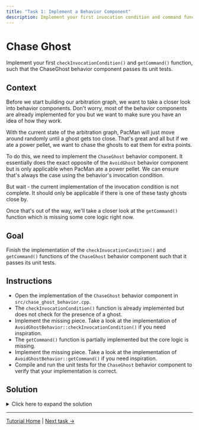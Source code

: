 ```yaml
---
title: "Task 1: Implement a Behavior Component"
description: Implement your first invocation condition and command function, such that the ChaseGhost behavior component passes its unit tests.
---
```


# Chase Ghost

Implement your first `checkInvocationCondition()` and `getCommand()` function, such that the ChaseGhost behavior component passes its unit tests.

## Context

Before we start building our arbitration graph, we want to take a closer look into behavior components.
Don't worry, most of the behavior components are already implemented for you
  but we want to make sure you have an idea of how they work.

With the current state of the arbitration graph, PacMan will just move around randomly until a ghost gets too close.
That's great and all but if we ate a power pellet, we want to chase the ghosts to eat them for extra points.

To do this, we need to implement the `ChaseGhost` behavior component.
It essentially does the exact opposite of the `AvoidGhost` behavior component
  but is only applicable when PacMan ate a power pellet.
We can ensure that's always the case using the behavior's invocation condition.

But wait - the current implementation of the invocation condition is not complete.
It should only be applicable if there is one of these tasty ghosts close by.

Once that's out of the way, we'll take a closer look at the `getCommand()` function which is missing some core logic right now.

## Goal

Finish the implementation of the `checkInvocationCondition()` and `getCommand()` functions
  of the `ChaseGhost` behavior component such that it passes its unit tests.

## Instructions

- Open the implementation of the `ChaseGhost` behavior component in `src/chase_ghost_behavior.cpp`.
- The `checkInvocationCondition()` function is already implemented but does not check for the presence of a ghost.
- Implement the missing piece. Take a look at the implementation of `AvoidGhostBehavior::checkInvocationCondition()` if you need inspiration.
- The `getCommand()` function is partially implemented but the core logic is missing.
- Implement the missing piece. Take a look at the implementation of `AvoidGhostBehavior::getCommand()` if you need inspiration.
- Compile and run the unit tests for the `ChaseGhost` behavior component to verify that your implementation is correct.

## Solution

<details>
<summary>Click here to expand the solution</summary>

Fix the invocation condition in `src/chase_ghost_behavior.cpp`:
```cpp
bool ChaseGhostBehavior::checkInvocationCondition(const Time& time) const {
    return environmentModel_->closestScaredGhost(time).has_value() &&
           environmentModel_->closestScaredGhost(time)->ghost.scaredCountdown > parameters_.minScaredTicksLeft &&
           environmentModel_->closestScaredGhost(time)->distance < parameters_.invocationMinDistance; // Only applicable if a ghost is close by
}
```

Add the missing piece of the `getCommand()` function in `src/chase_ghost_behavior.cpp`:
```cpp
Command ChaseGhostBehavior::getCommand(const Time& time) {
    auto pacmanPosition = environmentModel_->pacmanPosition();

    auto closestScaredGhost = environmentModel_->closestScaredGhost(time);
    if (!closestScaredGhost) {
        throw std::runtime_error("Can not compute command to chase ghost because there are no scared ghosts.");
    }

    auto ghostPosition = closestScaredGhost->ghost.position;

    std::optional<Direction> direction;

    // Add this part:
    // Chose the direction moving pacman towards the closest scared ghost
    double minDistance = std::numeric_limits<double>::max();
    for (const auto& move : Move::possibleMoves()) {
        auto nextPosition = environmentModel_->positionConsideringTunnel(pacmanPosition + move.deltaPosition);

        if (environmentModel_->isWall(nextPosition)) {
            continue;
        }

        // Chose the direction moving pacman towards the closest scared ghost (considering ghost movement)
        auto nextDistance = environmentModel_->mazeDistance(nextPosition, ghostPosition);
        if (nextDistance < minDistance) {
            direction = move.direction;
            minDistance = nextDistance;
        }
    }

    if (!direction) {
        throw std::runtime_error("Failed to compute direction to chase the closest ghost.");
    }

    return Command{direction.value()};
}

```
</details>


---
[Tutorial Home](../Tutorial.md)
|
[Next task →](2_extend_arbitration_graph.md)
